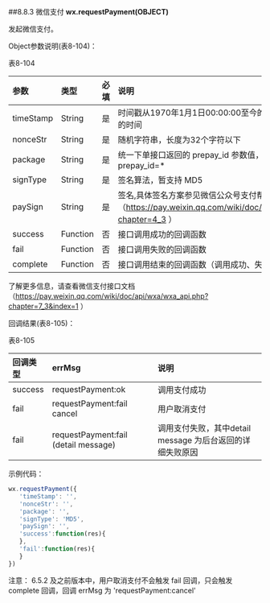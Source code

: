 ##8.8.3 微信支付
**wx.requestPayment(OBJECT)**

发起微信支付。

Object参数说明(表8-104)：

表8-104

|参数|	类型	|必填	|说明|
| :--- | :--- | :--- | :--- |
|timeStamp|	String|	是	|时间戳从1970年1月1日00:00:00至今的秒数,即当前的时间|
|nonceStr|	String	|是	|随机字符串，长度为32个字符以下|
|package|	String|	是	|统一下单接口返回的 prepay_id 参数值，提交格式如：prepay_id=*|
|signType|	String	|是	|签名算法，暂支持 MD5|
|paySign|	String	|是	|签名,具体签名方案参见微信公众号支付帮助文档（https://pay.weixin.qq.com/wiki/doc/api/jsapi.php?chapter=4_3 ）|
|success|	Function|	否	|接口调用成功的回调函数|
|fail|	Function|	否	|接口调用失败的回调函数|
|complete|	Function|	否	|接口调用结束的回调函数（调用成功、失败都会执行）|

了解更多信息，请查看微信支付接口文档（https://pay.weixin.qq.com/wiki/doc/api/wxa/wxa_api.php?chapter=7_3&index=1 ）

回调结果(表8-105)：

表8-105

|回调类型|errMsg	|说明|
| :--- | :--- | :--- |
|success|requestPayment:ok|	调用支付成功|
|fail	|requestPayment:fail cancel|	用户取消支付|
|fail	|requestPayment:fail (detail message)|	调用支付失败，其中detail message 为后台返回的详细失败原因|

示例代码：
```js
wx.requestPayment({
   'timeStamp': '',
   'nonceStr': '',
   'package': '',
   'signType': 'MD5',
   'paySign': '',
   'success':function(res){
   },
   'fail':function(res){
   }
})
```
注意： 6.5.2 及之前版本中，用户取消支付不会触发 fail 回调，只会触发 complete 回调，回调 errMsg 为 'requestPayment:cancel'